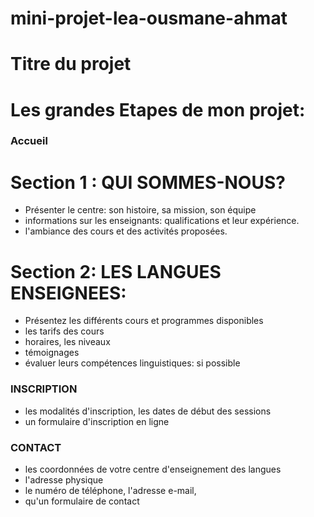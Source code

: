 # mini-projet-lea-ousmane-ahmat

# Titre du projet

# Les grandes Etapes de mon projet: 
### Accueil
# Section 1 : QUI SOMMES-NOUS?
  - Présenter le centre: son histoire, sa mission, son équipe
  - informations sur les enseignants: qualifications et leur expérience.
  -  l'ambiance des cours et des activités proposées.
# Section 2: LES LANGUES ENSEIGNEES:
  - Présentez les différents cours et programmes disponibles
  - les tarifs des cours
  - horaires,  les niveaux
  - témoignages
  - évaluer leurs compétences linguistiques: si possible
### INSCRIPTION
  - les modalités d'inscription, les dates de début des sessions
  - un formulaire d'inscription en ligne

### CONTACT
  - les coordonnées de votre centre d'enseignement des langues
  - l'adresse physique
  - le numéro de téléphone, l'adresse e-mail,
  - qu'un formulaire de contact 


